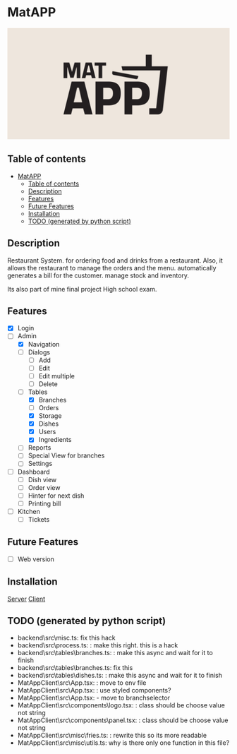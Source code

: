 # MatAPP

![MatAPP](./banner.png)

## Table of contents

* [MatAPP](readme.md#matapp)
  * [Table of contents](readme.md#table-of-contents)
  * [Description](readme.md#description)
  * [Features](readme.md#features)
  * [Future Features](readme.md#future-features)
  * [Installation](readme.md#installation)
  * [TODO (generated by python script)](readme.md#todo-(generated-by-python-script))

## Description

Restaurant System. for ordering food and drinks from a restaurant. Also, it allows the restaurant to manage the orders and the menu.
automatically generates a bill for the customer. manage stock and inventory.

Its also part of mine final project High school exam.

## Features

- [x] Login
- [ ] Admin
  - [x] Navigation
  - [ ] Dialogs
    - [ ] Add
    - [ ] Edit
    - [ ] Edit multiple
    - [ ] Delete
  - [ ] Tables
    - [x] Branches
    - [ ] Orders
    - [x] Storage
    - [x] Dishes
    - [x] Users
    - [x] Ingredients
  - [ ] Reports
  - [ ] Special View for branches
  - [ ] Settings
- [ ] Dashboard
  - [ ] Dish view
  - [ ] Order view
  - [ ] Hinter for next dish
  - [ ] Printing bill
- [ ] Kitchen
  - [ ] Tickets

## Future Features

- [ ] Web version

## Installation

[Server](backend/README.md#installation) [Client](MatAppClient/README.md#installation)

## TODO (generated by python script)

* backend\src\misc.ts:  fix this hack
* backend\src\process.ts: : make this right. this is a hack
* backend\src\tables\branches.ts: : make this async and wait for it to finish
* backend\src\tables\branches.ts:  fix this
* backend\src\tables\dishes.ts: : make this async and wait for it to finish
* MatAppClient\src\App.tsx: : move to env file
* MatAppClient\src\App.tsx: : use styled components?
* MatAppClient\src\App.tsx: - move to branchselector
* MatAppClient\src\components\logo.tsx: : class should be choose value not string
* MatAppClient\src\components\panel.tsx: : class should be choose value not string
* MatAppClient\src\misc\fries.ts: : rewrite this so its more readable
* MatAppClient\src\misc\utils.ts:  why is there only one function in this file?
